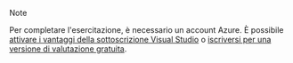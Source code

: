 
> [!NOTE]
> Per completare l'esercitazione, è necessario un account Azure. È possibile <a href="/pricing/member-offers/msdn-benefits-details/" target="_blank">attivare i vantaggi della sottoscrizione Visual Studio</a> o <a href="/pricing/free-trial/" target="_blank">iscriversi per una versione di valutazione gratuita</a>.
> 
> 

<!---HONumber=AcomDC_1203_2015-->